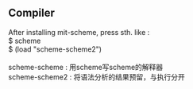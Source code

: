 <h2>Compiler<br></h2>
After installing mit-scheme, press sth. like : <br>
$ scheme  <br>
$ (load "scheme-scheme2")   <br>
<br>
scheme-scheme : 用scheme写scheme的解释器  <br>
scheme-scheme2 : 将语法分析的结果预留，与执行分开
